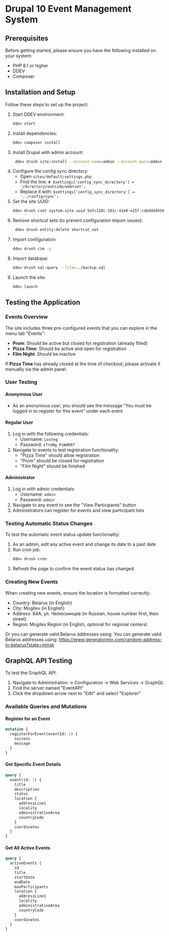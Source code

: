 # Drupal 10 Event Management System

## Prerequisites
Before getting started, please ensure you have the following installed on your system:
- PHP 8.1 or higher
- DDEV
- Composer

## Installation and Setup

Follow these steps to set up the project:

1. Start DDEV environment:
   ```bash
   ddev start
   ```
2. Install dependencies:
   ```bash
   ddev composer install
   ```
3. Install Drupal with admin account:
   ```bash
    ddev drush site:install --account-name=admin --account-pass=admin -y
   ```
4. Configure the config sync directory:
   - Open `sites/default/settings.php`
   - Find the line: `# $settings['config_sync_directory'] = '/directory/outside/webroot';`
   - Replace it with: `$settings['config_sync_directory'] = '../config/sync';`
5. Set the site UUID:
   ```bash
   ddev drush cset system.site uuid 5a7c128c-281c-41e0-a257-cabdddd934e7 -y
   ```
6. Remove shortcut sets (to prevent configuration import issues):
   ```bash
    ddev drush entity:delete shortcut_set
   ```
7. Import configuration:
    ```bash
    ddev drush cim -y
   ```
8. Import database:
   ```bash
   ddev drush sql-query --file=../backup.sql
   ```
9. Launch the site:
   ```bash
   ddev launch
   ```

## Testing the Application

### Events Overview

The site includes three pre-configured events that you can explore in the menu tab "Events":
- **Prom**: Should be active but closed for registration (already filled)
- **Pizza Time**: Should be active and open for registration
- **Film Night**: Should be inactive

If **Pizza Time** has already closed at the time of checkout, please activate it manually via the admin panel.

### User Testing

#### Anonymous User
- As an anonymous user, you should see the message "You must be logged in to register for this event" under each event

#### Regular User
1. Log in with the following credentials:
   - Username: `Losteg`
   - Password: `sTroNg_PsWd097`
2. Navigate to events to test registration functionality:
   - "Pizza Time" should allow registration
   - "Prom" should be closed for registration
   - "Film Night" should be finished

#### Administrator
1. Log in with admin credentials:
   - Username: `admin`
   - Password: `admin`
2. Navigate to any event to see the "View Participants" button
3. Administrators can register for events and view participant lists

### Testing Automatic Status Changes

To test the automatic event status update functionality:
1. As an admin, edit any active event and change its date to a past date
2. Run cron job:
   ```bash
   ddev drush cron
3. Refresh the page to confirm the event status has changed

### Creating New Events

When creating new events, ensure the location is formatted correctly:
  - Country: Belarus (in English)
  - City: Mogilev (in English)
  - Address: 64А, ул. Челюскинцев (in Russian, house number first, then street)
  - Region: Mogilev Region (in English, optional for regional centers)

Or you can generate valid Belarus addresses using: You can generate valid Belarus addresses using: https://www.generatormix.com/random-address-in-belarus?state=minsk

## GraphQL API Testing

To test the GraphQL API:
1. Navigate to Administration → Configuration → Web Services → GraphQL
2. Find the server named "EventAPI"
3. Click the dropdown arrow next to "Edit" and select "Explorer"

### Available Queries and Mutations

#### Register for an Event
```graphql
mutation {
  registerForEvent(eventId: 1) {
    success
    message
  }
}
```
#### Get Specific Event Details
```graphql
query {
  event(id: 1) {
    title
    description
    status
    location {
      addressLine1
      locality
      administrativeArea
      countryCode
    }
    coordinates
  }
}
```

#### Get All Active Events
```graphql
query {
  activeEvents {
    id
    title
    startDate
    endDate
    maxParticipants
    location {
      addressLine1
      locality
      administrativeArea
      countryCode
    }
    coordinates
  }
}
```
